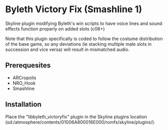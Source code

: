 # Byleth Victory Fix (Smashline 1)

Skyline plugin modifying Byleth's win scripts to have voice lines and sound effects function properly on added slots (c08+)

Note that this plugin specifically is coded to follow the costume distribution of the base game, so any deviations (ie stacking multiple male slots in succession and vice versa) will result in mismatched audio.

## Prerequesites
* ARCropolis
* NRO_Hook
* Smashline

## Installation
Place the "libbyleth_victoryfix" plugin in the Skyline plugins location (sd:/atmosphere/contents/01006A800016E000/romfs/skyline/plugins/).
